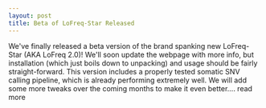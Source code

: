 ```yaml
---
layout: post
title: Beta of LoFreq-Star Released
---
```

We've finally released a beta version of the brand spanking new LoFreq-Star
(AKA LoFreq 2.0)!
We'll soon update the webpage with more info, but installation (which just
boils down to unpacking) and usage should be fairly straight-forward. This
version includes a properly tested somatic SNV calling pipeline, which is
already performing extremely well. We will add some more tweaks over the coming
months to make it even better.... read more
